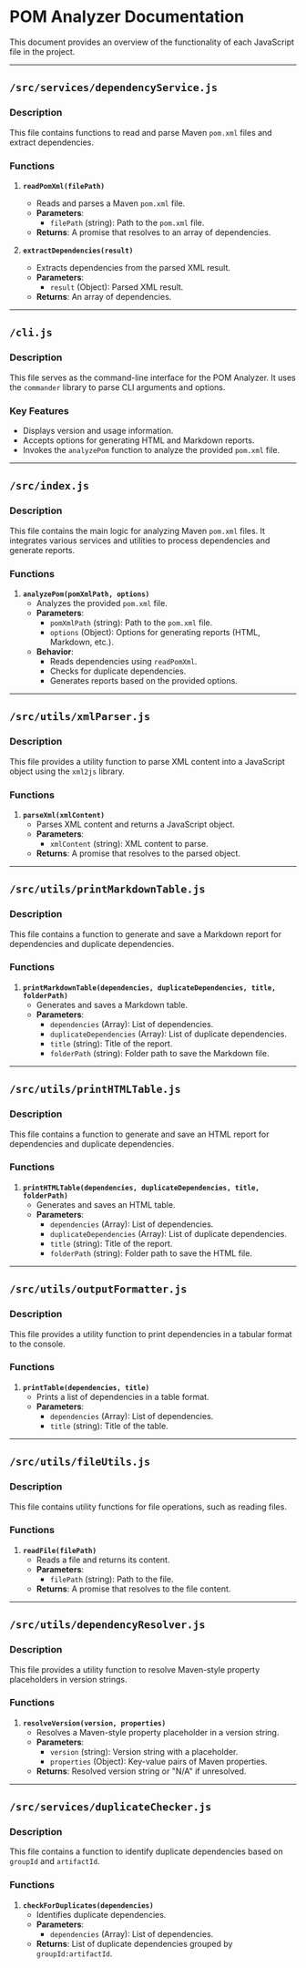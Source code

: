 # POM Analyzer Documentation

This document provides an overview of the functionality of each JavaScript file in the project.

---

## `/src/services/dependencyService.js`

### Description
This file contains functions to read and parse Maven `pom.xml` files and extract dependencies.

### Functions
1. **`readPomXml(filePath)`**
   - Reads and parses a Maven `pom.xml` file.
   - **Parameters**: 
     - `filePath` (string): Path to the `pom.xml` file.
   - **Returns**: A promise that resolves to an array of dependencies.

2. **`extractDependencies(result)`**
   - Extracts dependencies from the parsed XML result.
   - **Parameters**: 
     - `result` (Object): Parsed XML result.
   - **Returns**: An array of dependencies.

---

## `/cli.js`

### Description
This file serves as the command-line interface for the POM Analyzer. It uses the `commander` library to parse CLI arguments and options.

### Key Features
- Displays version and usage information.
- Accepts options for generating HTML and Markdown reports.
- Invokes the `analyzePom` function to analyze the provided `pom.xml` file.

---

## `/src/index.js`

### Description
This file contains the main logic for analyzing Maven `pom.xml` files. It integrates various services and utilities to process dependencies and generate reports.

### Functions
1. **`analyzePom(pomXmlPath, options)`**
   - Analyzes the provided `pom.xml` file.
   - **Parameters**:
     - `pomXmlPath` (string): Path to the `pom.xml` file.
     - `options` (Object): Options for generating reports (HTML, Markdown, etc.).
   - **Behavior**:
     - Reads dependencies using `readPomXml`.
     - Checks for duplicate dependencies.
     - Generates reports based on the provided options.

---

## `/src/utils/xmlParser.js`

### Description
This file provides a utility function to parse XML content into a JavaScript object using the `xml2js` library.

### Functions
1. **`parseXml(xmlContent)`**
   - Parses XML content and returns a JavaScript object.
   - **Parameters**:
     - `xmlContent` (string): XML content to parse.
   - **Returns**: A promise that resolves to the parsed object.

---

## `/src/utils/printMarkdownTable.js`

### Description
This file contains a function to generate and save a Markdown report for dependencies and duplicate dependencies.

### Functions
1. **`printMarkdownTable(dependencies, duplicateDependencies, title, folderPath)`**
   - Generates and saves a Markdown table.
   - **Parameters**:
     - `dependencies` (Array): List of dependencies.
     - `duplicateDependencies` (Array): List of duplicate dependencies.
     - `title` (string): Title of the report.
     - `folderPath` (string): Folder path to save the Markdown file.

---

## `/src/utils/printHTMLTable.js`

### Description
This file contains a function to generate and save an HTML report for dependencies and duplicate dependencies.

### Functions
1. **`printHTMLTable(dependencies, duplicateDependencies, title, folderPath)`**
   - Generates and saves an HTML table.
   - **Parameters**:
     - `dependencies` (Array): List of dependencies.
     - `duplicateDependencies` (Array): List of duplicate dependencies.
     - `title` (string): Title of the report.
     - `folderPath` (string): Folder path to save the HTML file.

---

## `/src/utils/outputFormatter.js`

### Description
This file provides a utility function to print dependencies in a tabular format to the console.

### Functions
1. **`printTable(dependencies, title)`**
   - Prints a list of dependencies in a table format.
   - **Parameters**:
     - `dependencies` (Array): List of dependencies.
     - `title` (string): Title of the table.

---

## `/src/utils/fileUtils.js`

### Description
This file contains utility functions for file operations, such as reading files.

### Functions
1. **`readFile(filePath)`**
   - Reads a file and returns its content.
   - **Parameters**:
     - `filePath` (string): Path to the file.
   - **Returns**: A promise that resolves to the file content.

---

## `/src/utils/dependencyResolver.js`

### Description
This file provides a utility function to resolve Maven-style property placeholders in version strings.

### Functions
1. **`resolveVersion(version, properties)`**
   - Resolves a Maven-style property placeholder in a version string.
   - **Parameters**:
     - `version` (string): Version string with a placeholder.
     - `properties` (Object): Key-value pairs of Maven properties.
   - **Returns**: Resolved version string or "N/A" if unresolved.

---

## `/src/services/duplicateChecker.js`

### Description
This file contains a function to identify duplicate dependencies based on `groupId` and `artifactId`.

### Functions
1. **`checkForDuplicates(dependencies)`**
   - Identifies duplicate dependencies.
   - **Parameters**:
     - `dependencies` (Array): List of dependencies.
   - **Returns**: List of duplicate dependencies grouped by `groupId:artifactId`.


